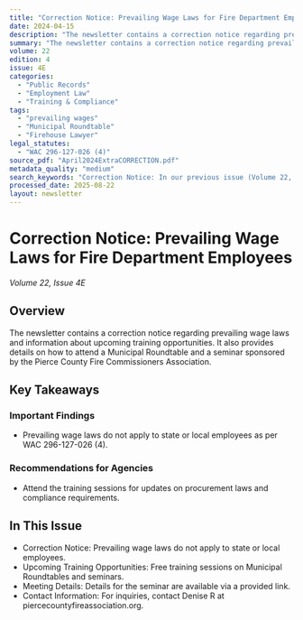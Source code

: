 ```yaml
---
title: "Correction Notice: Prevailing Wage Laws for Fire Department Employees"
date: 2024-04-15
description: "The newsletter contains a correction notice regarding prevailing wage laws and information about upcoming training opportunities. It also provides details on how to attend a Municipal Roundtable and a seminar sponsored by the Pierce County Fire Commissioners Association."
summary: "The newsletter contains a correction notice regarding prevailing wage laws and information about upcoming training opportunities. It also provides details on how to attend a Municipal Roundtable and a seminar sponsored by the Pierce County Fire Commissioners Association."
volume: 22
edition: 4
issue: 4E
categories:
  - "Public Records"
  - "Employment Law"
  - "Training & Compliance"
tags:
  - "prevailing wages"
  - "Municipal Roundtable"
  - "Firehouse Lawyer"
legal_statutes:
  - "WAC 296-127-026 (4)"
source_pdf: "April2024ExtraCORRECTION.pdf"
metadata_quality: "medium"
search_keywords: "Correction Notice: In our previous issue (Volume 22, Number 4), we indicated that employees of your fire departments who perform public works on your properties must be paid prevailing wages. Actually..."
processed_date: 2025-08-22
layout: newsletter
---
```


# Correction Notice: Prevailing Wage Laws for Fire Department Employees

*Volume 22, Issue 4E*

## Overview

The newsletter contains a correction notice regarding prevailing wage laws and information about upcoming training opportunities. It also provides details on how to attend a Municipal Roundtable and a seminar sponsored by the Pierce County Fire Commissioners Association.

## Key Takeaways

### Important Findings

- Prevailing wage laws do not apply to state or local employees as per WAC 296-127-026 (4).

### Recommendations for Agencies

- Attend the training sessions for updates on procurement laws and compliance requirements.

## In This Issue

- Correction Notice: Prevailing wage laws do not apply to state or local employees.
- Upcoming Training Opportunities: Free training sessions on Municipal Roundtables and seminars.
- Meeting Details: Details for the seminar are available via a provided link.
- Contact Information: For inquiries, contact Denise R at piercecountyfireassociation.org.

